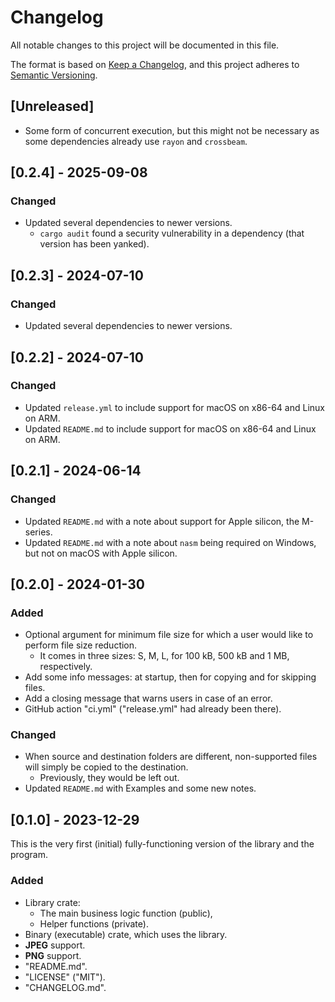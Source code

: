 # Changelog

All notable changes to this project will be documented in this file.

The format is based on [Keep a Changelog](https://keepachangelog.com/en/1.1.0/),
and this project adheres to [Semantic Versioning](https://semver.org/spec/v2.0.0.html).

## [Unreleased]

- Some form of concurrent execution, but this might not be necessary as some
  dependencies already use `rayon` and `crossbeam`.

## [0.2.4] - 2025-09-08

### Changed
- Updated several dependencies to newer versions.
  - `cargo audit` found a security vulnerability in a dependency (that version has been yanked).

## [0.2.3] - 2024-07-10

### Changed

- Updated several dependencies to newer versions.

## [0.2.2] - 2024-07-10

### Changed

- Updated `release.yml` to include support for macOS on x86-64 and Linux on ARM.
- Updated `README.md` to include support for macOS on x86-64 and Linux on ARM.

## [0.2.1] - 2024-06-14

### Changed

- Updated `README.md` with a note about support for Apple silicon, the M-series.
- Updated `README.md` with a note about `nasm` being required on Windows, but not on macOS with Apple silicon.

## [0.2.0] - 2024-01-30

### Added

- Optional argument for minimum file size for which a user would like to perform file size reduction.
    - It comes in three sizes: S, M, L, for 100 kB, 500 kB and 1 MB, respectively.
- Add some info messages: at startup, then for copying and for skipping files.
- Add a closing message that warns users in case of an error.
- GitHub action "ci.yml" ("release.yml" had already been there).

### Changed

- When source and destination folders are different, non-supported files will simply be copied to the destination.
    - Previously, they would be left out.
- Updated `README.md` with Examples and some new notes.

## [0.1.0] - 2023-12-29

This is the very first (initial) fully-functioning version of the library and the program.

### Added

- Library crate:
    - The main business logic function (public),
    - Helper functions (private).
- Binary (executable) crate, which uses the library.
- **JPEG** support.
- **PNG** support.
- "README.md".
- "LICENSE" ("MIT").
- "CHANGELOG.md".
